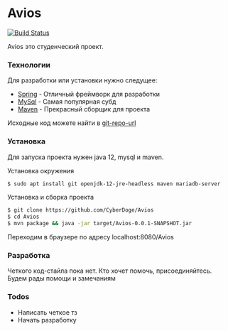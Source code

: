 # Avios


[![Build Status](https://travis-ci.org/joemccann/dillinger.svg?branch=master)](https://travis-ci.org/joemccann/dillinger)

Avios это студенческий проект.

### Технологии

Для разработки или установки нужно следущее:

* [Spring] - Отличный фреймворк для разработки
* [MySql] - Самая популярная субд
* [Maven] - Прекрасный сборщик для проекта

Исходные код можете найти в [git-repo-url]

### Установка

Для запуска проекта нужен java 12, mysql и maven.

Установка окружения
```sh
$ sudo apt install git openjdk-12-jre-headless maven mariadb-server
```

Установка и сборка проекта
```sh
$ git clone https://github.com/CyberDoge/Avios
$ cd Avios
$ mvn package && java -jar target/Avios-0.0.1-SNAPSHOT.jar
```
Переходим в браузере по адресу localhost:8080/Avios

### Разработка

Четкого код-стайла пока нет. Кто хочет помочь, присоединяйтесь. Будем рады помощи и замечаниям

### Todos

 - Написать четкое тз
 - Начать разработку


[//]: # (These are reference links used in the body of this note and get stripped out when the markdown processor does its job. There is no need to format nicely because it shouldn't be seen. Thanks SO - http://stackoverflow.com/questions/4823468/store-comments-in-markdown-syntax)


   [git-repo-url]: <https://github.com/CyberDoge/Avios>
   [Spring]: <https://spring.io>
   [MySql]: <https://www.mysql.com/>
   [Maven]: <https://maven.apache.org/>
